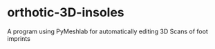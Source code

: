 # orthotic-3D-insoles
A program using PyMeshlab for automatically editing 3D Scans of foot imprints
